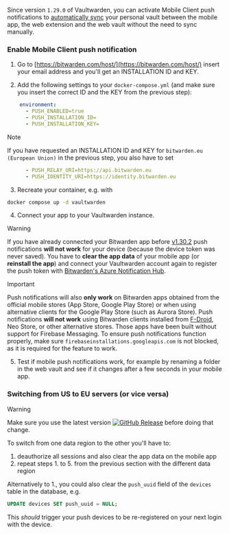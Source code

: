 Since version `1.29.0` of Vaultwarden, you can activate Mobile Client push notifications to [automatically sync](https://bitwarden.com/help/vault-sync/#automatic-sync) your personal vault between the mobile app, the web extension and the web vault without the need to sync manually.

### Enable Mobile Client push notification

1. Go to [https://bitwarden.com/host/](https://bitwarden.com/host/) insert your email address and you'll get an INSTALLATION ID and KEY.  

2. Add the following settings to your `docker-compose.yml` (and make sure you insert the correct ID and the KEY from the previous step):
```yaml
    environment:
      - PUSH_ENABLED=true
      - PUSH_INSTALLATION_ID=
      - PUSH_INSTALLATION_KEY= 
```
> [!NOTE] 
> If you have requested an INSTALLATION ID and KEY for `bitwarden.eu (European Union)` in the previous step, you also have to set
```yaml
      - PUSH_RELAY_URI=https://api.bitwarden.eu
      - PUSH_IDENTITY_URI=https://identity.bitwarden.eu
```

3. Recreate your container, e.g. with

```bash 
docker compose up -d vaultwarden
```

4. Connect your app to your Vaultwarden instance.  
> [!WARNING]
> If you have already connected your Bitwarden app before [v1.30.2](https://github.com/dani-garcia/vaultwarden/releases/tag/1.30.2) push notifications **will not work** for your device (because the device token was never saved). You have to **clear the app data** of your mobile app (or **reinstall the app**) and connect your Vaultwarden account again to register the push token with [Bitwarden's Azure Notification Hub](https://contributing.bitwarden.com/architecture/deep-dives/push-notifications/mobile/#self-hosted-implementation).

> [!IMPORTANT]
> Push notifications will also **only work** on Bitwarden apps obtained from the official mobile stores (App Store, Google Play Store) or when using alternative clients for the Google Play Store (such as Aurora Store). Push notifications **will not work** using Bitwarden clients installed from [F-Droid](https://mobileapp.bitwarden.com/fdroid/), Neo Store, or other alternative stores. Those apps have been built without support for Firebase Messaging. To ensure push notifications function properly, make sure `firebaseinstallations.googleapis.com` is not blocked, as it is required for the feature to work.

5. Test if mobile push notifications work, for example by renaming a folder in the web vault and see if it changes after a few seconds in your mobile app.

### Switching from US to EU servers (or vice versa)
 
> [!WARNING]
> Make sure you use the latest version [![GitHub Release](https://img.shields.io/github/release/dani-garcia/vaultwarden.svg)](https://github.com/dani-garcia/vaultwarden/releases/latest) before doing that change.

To switch from one data region to the other you'll have to:
1. deauthorize all sessions and also clear the app data on the mobile app
2. repeat steps 1. to 5. from the previous section with the different data region

Alternatively to 1., you could also clear the `push_uuid` field of the `devices` table in the database, e.g.
```sql
UPDATE devices SET push_uuid = NULL;
```

This _should_ trigger your push devices to be re-registered on your next login with the device.
